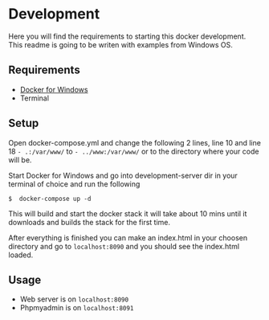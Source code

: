 # Development

Here you will find the requirements to starting this docker development. This readme is going to be writen with examples
from Windows OS.

## Requirements

- [Docker for Windows](https://store.docker.com/editions/community/docker-ce-desktop-windows)
- Terminal

## Setup

Open docker-compose.yml and change the following 2 lines, line 10 and line 18 `- .:/var/www/` to `- ../www:/var/www/` or to the
directory where your code will be.

Start Docker for Windows and go into development-server dir in your terminal of choice and run the following

```
$  docker-compose up -d
```

This will build and start the docker stack it will take about 10 mins until it downloads and builds the stack for the first
time.

After everything is finished you can make an index.html in your choosen directory and go to `localhost:8090` and you should
see the index.html loaded.

## Usage

- Web server is on `localhost:8090`
- Phpmyadmin is on `localhost:8091`
